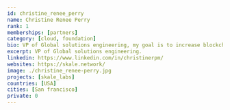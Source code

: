 ```yaml
---
id: christine_renee_perry
name: Christine Renee Perry
rank: 1
memberships: [partners]
category: [cloud, foundation]
bio: VP of Global solutions engineering, my goal is to increase blockchain usability, through scalability solutions that aim to simplify the integration of blockchain into real world applications.
excerpt: VP of Global solutions engineering.
linkedin: https://www.linkedin.com/in/christinerpm/
websites: https://skale.network/
image: ./christine_renee-perry.jpg
projects: [skale_labs]
countries: [USA]
cities: [San francisco]
private: 0
---
```

